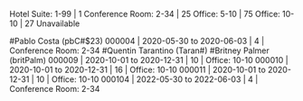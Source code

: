 Hotel Suite:       1-99 |   1
Conference Room:   2-34 |  25
Office:            5-10 |  75
Office:           10-10 |  27  Unavailable

#Pablo Costa (pbC#$23)
   000004 | 2020-05-30 to 2020-06-03 |   4 | Conference Room:   2-34
#Quentin Tarantino (Taran#)
#Britney Palmer (britPalm)
   000009 | 2020-10-01 to 2020-12-31 |  10 | Office:           10-10
   000010 | 2020-10-01 to 2020-12-31 |  16 | Office:           10-10
   000011 | 2020-10-01 to 2020-12-31 |  10 | Office:           10-10
   000104 | 2022-05-30 to 2022-06-03 |   4 | Conference Room:   2-34
